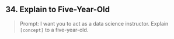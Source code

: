 ## 34. Explain to Five-Year-Old

> Prompt: I want you to act as a data science instructor. Explain `[concept]` to a five-year-old.